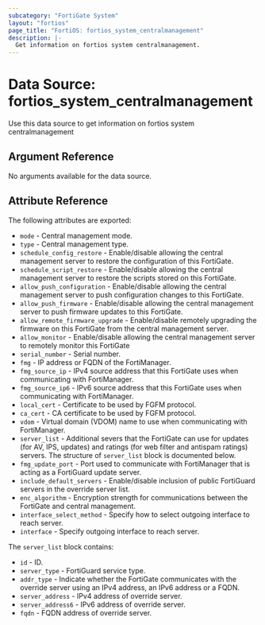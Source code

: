 ```yaml
---
subcategory: "FortiGate System"
layout: "fortios"
page_title: "FortiOS: fortios_system_centralmanagement"
description: |-
  Get information on fortios system centralmanagement.
---
```


# Data Source: fortios_system_centralmanagement
Use this data source to get information on fortios system centralmanagement

## Argument Reference

No arguments available for the data source.

## Attribute Reference

The following attributes are exported:

* `mode` - Central management mode.
* `type` - Central management type.
* `schedule_config_restore` - Enable/disable allowing the central management server to restore the configuration of this FortiGate.
* `schedule_script_restore` - Enable/disable allowing the central management server to restore the scripts stored on this FortiGate.
* `allow_push_configuration` - Enable/disable allowing the central management server to push configuration changes to this FortiGate.
* `allow_push_firmware` - Enable/disable allowing the central management server to push firmware updates to this FortiGate.
* `allow_remote_firmware_upgrade` - Enable/disable remotely upgrading the firmware on this FortiGate from the central management server.
* `allow_monitor` - Enable/disable allowing the central management server to remotely monitor this FortiGate
* `serial_number` - Serial number.
* `fmg` - IP address or FQDN of the FortiManager.
* `fmg_source_ip` - IPv4 source address that this FortiGate uses when communicating with FortiManager.
* `fmg_source_ip6` - IPv6 source address that this FortiGate uses when communicating with FortiManager.
* `local_cert` - Certificate to be used by FGFM protocol.
* `ca_cert` - CA certificate to be used by FGFM protocol.
* `vdom` - Virtual domain (VDOM) name to use when communicating with FortiManager.
* `server_list` - Additional severs that the FortiGate can use for updates (for AV, IPS, updates) and ratings (for web filter and antispam ratings) servers. The structure of `server_list` block is documented below.
* `fmg_update_port` - Port used to communicate with FortiManager that is acting as a FortiGuard update server.
* `include_default_servers` - Enable/disable inclusion of public FortiGuard servers in the override server list.
* `enc_algorithm` - Encryption strength for communications between the FortiGate and central management.
* `interface_select_method` - Specify how to select outgoing interface to reach server.
* `interface` - Specify outgoing interface to reach server.

The `server_list` block contains:

* `id` - ID.
* `server_type` - FortiGuard service type.
* `addr_type` - Indicate whether the FortiGate communicates with the override server using an IPv4 address, an IPv6 address or a FQDN.
* `server_address` - IPv4 address of override server.
* `server_address6` - IPv6 address of override server.
* `fqdn` - FQDN address of override server.

